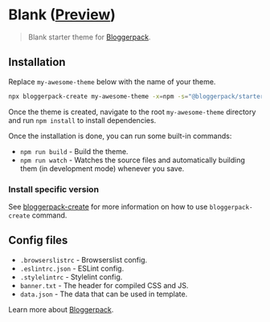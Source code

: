 # Blank ([Preview](https://bp-starter-blank.blogspot.com))

> Blank starter theme for [Bloggerpack](https://github.com/bloggerpack/bloggerpack/tree/main/packages/bloggerpack).

## Installation

Replace `my-awesome-theme` below with the name of your theme.

```bash
npx bloggerpack-create my-awesome-theme -x=npm -s="@bloggerpack/starter-blank"
```

Once the theme is created, navigate to the root `my-awesome-theme` directory and run `npm install` to install dependencies.

Once the installation is done, you can run some built-in commands:

- `npm run build` - Build the theme.
- `npm run watch` - Watches the source files and automatically building them (in development mode) whenever you save.

### Install specific version

See [bloggerpack-create](https://github.com/bloggerpack/bloggerpack/tree/main/packages/bloggerpack-create) for more information on how to use `bloggerpack-create` command.

## Config files

- `.browserslistrc` - Browserslist config.
- `.eslintrc.json` - ESLint config.
- `.stylelintrc` - Stylelint config.
- `banner.txt` - The header for compiled CSS and JS.
- `data.json` - The data that can be used in template.

Learn more about [Bloggerpack](https://github.com/bloggerpack/bloggerpack/tree/main/packages/bloggerpack).

